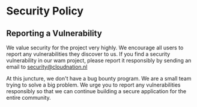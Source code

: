# Security Policy

## Reporting a Vulnerability

We value security for the project very highly. We encourage all users to report any vulnerabilities they discover to us.
If you find a security vulnerability in our wam project, please report it responsibly by sending an email to security@cloudnation.nl

At this juncture, we don't have a bug bounty program. We are a small team trying to solve a big problem. We urge you to report any vulnerabilities responsibly
so that we can continue building a secure application for the entire community.